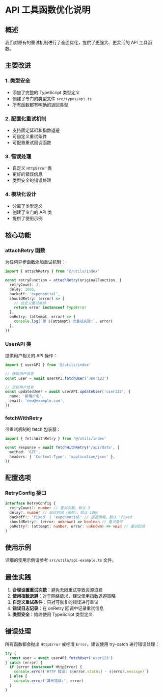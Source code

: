 # API 工具函数优化说明

## 概述

我们对原有的重试机制进行了全面优化，提供了更强大、更灵活的 API 工具函数。

## 主要改进

### 1. 类型安全

- 添加了完整的 TypeScript 类型定义
- 创建了专门的类型文件 `src/types/api.ts`
- 所有函数都有明确的返回类型

### 2. 配置化重试机制

- 支持固定延迟和指数退避
- 可自定义重试条件
- 可配置重试回调函数

### 3. 错误处理

- 自定义 `HttpError` 类
- 更好的错误信息
- 类型安全的错误处理

### 4. 模块化设计

- 分离了类型定义
- 创建了专门的 API 类
- 提供了使用示例

## 核心功能

### attachRetry 函数

为任何异步函数添加重试机制：

```typescript
import { attachRetry } from '@/utils/index'

const retryFunction = attachRetry(originalFunction, {
  retryCount: 3,
  delay: 1000,
  backoff: 'exponential',
  shouldRetry: (error) => {
    // 自定义重试条件
    return error instanceof TypeError
  },
  onRetry: (attempt, error) => {
    console.log(`第 ${attempt} 次重试失败:`, error)
  },
})
```

### UserAPI 类

提供用户相关的 API 操作：

```typescript
import { userAPI } from '@/utils/index'

// 获取用户信息
const user = await userAPI.fetchUser('user123')

// 更新用户信息
const updatedUser = await userAPI.updateUser('user123', {
  name: '新用户名',
  email: 'new@example.com',
})
```

### fetchWithRetry

带重试机制的 fetch 包装器：

```typescript
import { fetchWithRetry } from '@/utils/index'

const response = await fetchWithRetry('/api/data', {
  method: 'GET',
  headers: { 'Content-Type': 'application/json' },
})
```

## 配置选项

### RetryConfig 接口

```typescript
interface RetryConfig {
  retryCount?: number // 重试次数，默认 3
  delay?: number // 延迟时间（毫秒），默认 1000
  backoff?: 'fixed' | 'exponential' // 退避策略，默认 'fixed'
  shouldRetry?: (error: unknown) => boolean // 重试条件
  onRetry?: (attempt: number, error: unknown) => void // 重试回调
}
```

## 使用示例

详细的使用示例请参考 `src/utils/api-example.ts` 文件。

## 最佳实践

1. **合理设置重试次数**：避免无限重试导致资源浪费
2. **使用指数退避**：对于网络请求，建议使用指数退避策略
3. **自定义重试条件**：只对可恢复的错误进行重试
4. **错误日志记录**：在 onRetry 回调中记录重试信息
5. **类型安全**：始终使用 TypeScript 类型定义

## 错误处理

所有函数都会抛出 `HttpError` 或标准 `Error`，建议使用 try-catch 进行错误处理：

```typescript
try {
  const user = await userAPI.fetchUser('user123')
} catch (error) {
  if (error instanceof HttpError) {
    console.error(`HTTP 错误: ${error.status} - ${error.message}`)
  } else {
    console.error('其他错误:', error)
  }
}
```
